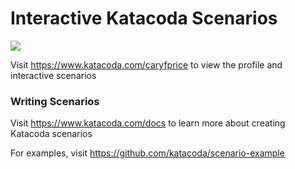 # Interactive Katacoda Scenarios

[![](http://shields.katacoda.com/katacoda/caryfprice/count.svg)](https://www.katacoda.com/caryfprice "Get your profile on Katacoda.com")

Visit https://www.katacoda.com/caryfprice to view the profile and interactive scenarios

### Writing Scenarios
Visit https://www.katacoda.com/docs to learn more about creating Katacoda scenarios

For examples, visit https://github.com/katacoda/scenario-example
